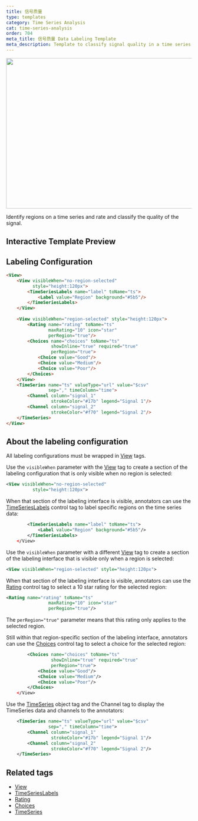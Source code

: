 ```yaml
---
title: 信号质量 
type: templates
category: Time Series Analysis
cat: time-series-analysis
order: 704
meta_title: 信号质量 Data Labeling Template
meta_description: Template to classify signal quality in a time series with Label Studio for your machine learning and data science projects.
---
```


<img src="/images/templates/signal-quality.png" alt="" class="gif-border" width="552px" height="408px" />

Identify regions on a time series and rate and classify the quality of the signal. 

## Interactive Template Preview

<div id="main-preview"></div>

## Labeling Configuration

```html
<View>
    <View visibleWhen="no-region-selected"
          style="height:120px">
        <TimeSeriesLabels name="label" toName="ts">
            <Label value="Region" background="#5b5"/>
        </TimeSeriesLabels>
    </View>
    
    <View visibleWhen="region-selected" style="height:120px">
        <Rating name="rating" toName="ts"
                maxRating="10" icon="star"
                perRegion="true"/>
        <Choices name="choices" toName="ts"
                 showInline="true" required="true"
                 perRegion="true">
            <Choice value="Good"/>
            <Choice value="Medium"/>
            <Choice value="Poor"/>
        </Choices>
    </View>
    <TimeSeries name="ts" valueType="url" value="$csv"
                sep="," timeColumn="time">
        <Channel column="signal_1"
                 strokeColor="#17b" legend="Signal 1"/>
        <Channel column="signal_2"
                 strokeColor="#f70" legend="Signal 2"/>
    </TimeSeries>
</View>
```

## About the labeling configuration

All labeling configurations must be wrapped in [View](/tags/view.html) tags.

Use the `visibleWhen` parameter with the [View](/tags/view.html) tag to create a section of the labeling configuration that is only visible when no region is selected:
```xml
<View visibleWhen="no-region-selected"
          style="height:120px">
``` 

When that section of the labeling interface is visible, annotators can use the [TimeSeriesLabels](/tags/timeserieslabels.html) control tag to label specific regions on the time series data:
```xml
        <TimeSeriesLabels name="label" toName="ts">
            <Label value="Region" background="#5b5"/>
        </TimeSeriesLabels>
    </View>
```

Use the `visibleWhen` parameter with a different [View](/tags/view.html) tag to create a section of the labeling interface that is visible only when a region is selected:
```xml
<View visibleWhen="region-selected" style="height:120px">
```

When that section of the labeling interface is visible, annotators can use the [Rating](/tags/rating.html) control tag to select a 10 star rating for the selected region:
```xml
<Rating name="rating" toName="ts"
                maxRating="10" icon="star"
                perRegion="true"/>
```
The `perRegion="true"` parameter means that this rating only applies to the selected region.

Still within that region-specific section of the labeling interface, annotators can use the [Choices](/tags/choices.html) control tag to select a choice for the selected region:
```xml
        <Choices name="choices" toName="ts"
                 showInline="true" required="true"
                 perRegion="true">
            <Choice value="Good"/>
            <Choice value="Medium"/>
            <Choice value="Poor"/>
        </Choices>
    </View>
```

Use the [TimeSeries](/tags/timeseries.html) object tag and the Channel tag to display the TimeSeries data and channels to the annotators:
```xml
    <TimeSeries name="ts" valueType="url" value="$csv"
                sep="," timeColumn="time">
        <Channel column="signal_1"
                 strokeColor="#17b" legend="Signal 1"/>
        <Channel column="signal_2"
                 strokeColor="#f70" legend="Signal 2"/>
    </TimeSeries>
```

## Related tags

- [View](/tags/view.html)
- [TimeSeriesLabels](/tags/timeserieslabels.html)
- [Rating](/tags/rating.html)
- [Choices](/tags/choices.html)
- [TimeSeries](/tags/timeseries.html)
